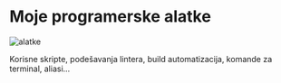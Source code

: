 # Moje programerske alatke

![alatke](https://upload.wikimedia.org/wikipedia/commons/thumb/f/f4/20060513_toolbox.jpg/640px-20060513_toolbox.jpg)

Korisne skripte, podešavanja lintera, build automatizacija, komande za terminal, aliasi...
